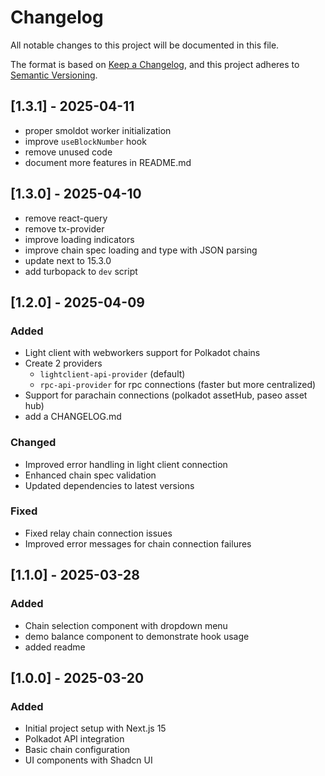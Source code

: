 # Changelog

All notable changes to this project will be documented in this file.

The format is based on [Keep a Changelog](https://keepachangelog.com/en/1.0.0/),
and this project adheres to [Semantic Versioning](https://semver.org/spec/v2.0.0.html).

## [1.3.1] - 2025-04-11

- proper smoldot worker initialization
- improve `useBlockNumber` hook
- remove unused code
- document more features in README.md

## [1.3.0] - 2025-04-10

- remove react-query
- remove tx-provider
- improve loading indicators
- improve chain spec loading and type with JSON parsing
- update next to 15.3.0
- add turbopack to `dev` script

## [1.2.0] - 2025-04-09

### Added

- Light client with webworkers support for Polkadot chains
- Create 2 providers
  - `lightclient-api-provider` (default)
  - `rpc-api-provider` for rpc connections (faster but more centralized)
- Support for parachain connections (polkadot assetHub, paseo asset hub)
- add a CHANGELOG.md

### Changed

- Improved error handling in light client connection
- Enhanced chain spec validation
- Updated dependencies to latest versions

### Fixed

- Fixed relay chain connection issues
- Improved error messages for chain connection failures

## [1.1.0] - 2025-03-28

### Added

- Chain selection component with dropdown menu
- demo balance component to demonstrate hook usage
- added readme

## [1.0.0] - 2025-03-20

### Added

- Initial project setup with Next.js 15
- Polkadot API integration
- Basic chain configuration
- UI components with Shadcn UI
